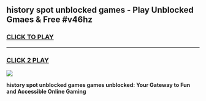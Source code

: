 
## history spot unblocked games - Play Unblocked Gmaes & Free #v46hz
<h3>
<a href="https://news.freeplayer.one?title=history_spot_unblocked_games&ref=24F">CLICK TO PLAY</a></h3>
<hr>

<h3>
<a href="https://news.freeplayer.one?title=history_spot_unblocked_games&ref=24F">CLICK 2 PLAY</a>
  
</h3>

<a href="https://news.freeplayer.one?title=history_spot_unblocked_games&ref=24F/"><img src="https://clearcache.store/games.png"></a>


**history spot unblocked games games unblocked: Your Gateway to Fun and Accessible Online Gaming**
